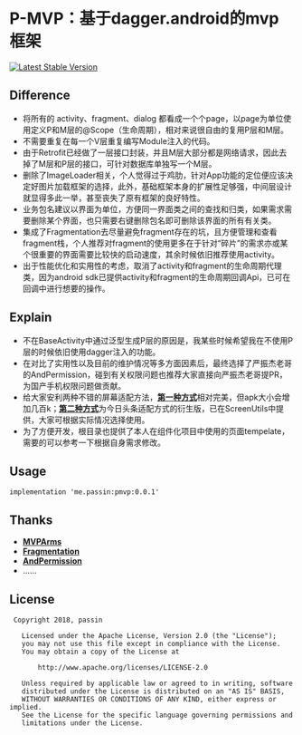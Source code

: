 <h1 >P-MVP：基于dagger.android的mvp框架</h1>

<p>
   <a href="https://bintray.com/passin95/maven/P-MVP/0.0.1">
    <img src="https://img.shields.io/badge/Jcenter-v0.01-brightgreen.svg?style=flat-square" alt="Latest Stable Version" />
  </a>
</p>


## Difference
- 将所有的 activity、fragment、dialog 都看成一个个page，以page为单位使用定义P和M层的@Scope（生命周期），相对来说很自由的复用P层和M层。
- 不需要重复在每一个V层重复编写Module注入的代码。
- 由于Retrofit已经做了一层接口封装，并且M层大部分都是网络请求，因此去掉了M层和P层的接口，可针对数据库单独写一个M层。
- 删除了ImageLoader相关，个人觉得过于鸡肋，针对App功能的定位便应该决定好图片加载框架的选择，此外，基础框架本身的扩展性足够强，中间层设计就显得多此一举，甚至丧失了原有框架的良好特性。
- 业务包名建议以界面为单位，方便同一界面类之间的查找和归类，如果需求需要删除某个界面，也只需要右键删除包名即可删除该界面的所有有关类。
- 集成了Fragmentation去尽量避免fragment存在的坑，且方便管理和查看fragment栈，个人推荐对fragment的使用更多在于针对“碎片”的需求亦或某个很重要的界面需要比较快的启动速度，其余时候依旧推荐使用activity。
- 出于性能优化和实用性的考虑，取消了activity和fragment的生命周期代理类，因为android sdk已提供activity和fragment的生命周期回调Api，已可在回调中进行想要的操作。

## Explain
- 不在BaseActivity中通过泛型生成P层的原因是，我某些时候希望我在不使用P层的时候依旧使用dagger注入的功能。
- 在对比了实用性以及目前的维护情况等多方面因素后，最终选择了严振杰老哥的AndPermission，碰到有关权限问题也推荐大家直接向严振杰老哥提PR，为国产手机权限问题做贡献。
- 给大家安利两种不错的屏幕适配方法，[**第一种方式**](https://blog.csdn.net/fesdgasdgasdg/article/details/78108169)相对完美，但apk大小会增加几百k；[**第二种方式**](https://www.jianshu.com/p/d09a8961d6ec)为今日头条适配方式的衍生版，已在ScreenUtils中提供，大家可根据实际情况选择使用。
- 为了方便开发，根目录也提供了本人在组件化项目中使用的页面tempelate，需要的可以参考一下根据自身需求修改。
## 

## Usage

```
implementation 'me.passin:pmvp:0.0.1'
```


## Thanks

* [**MVPArms**](https://github.com/JessYanCoding/MVPArms)
* [**Fragmentation**](https://github.com/YoKeyword/Fragmentation)
* [**AndPermission**](https://github.com/yanzhenjie/AndPermission)
* ……


## License
``` 
 Copyright 2018, passin
  
   Licensed under the Apache License, Version 2.0 (the "License");
   you may not use this file except in compliance with the License.
   You may obtain a copy of the License at 
 
       http://www.apache.org/licenses/LICENSE-2.0 

   Unless required by applicable law or agreed to in writing, software
   distributed under the License is distributed on an "AS IS" BASIS,
   WITHOUT WARRANTIES OR CONDITIONS OF ANY KIND, either express or implied.
   See the License for the specific language governing permissions and
   limitations under the License.
```
